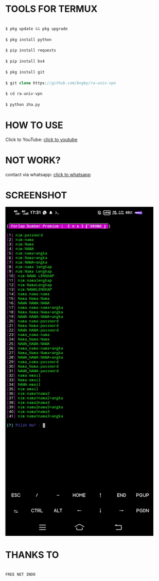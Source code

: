 # TOOLS FOR TERMUX

```php

$ pkg update && pkg upgrade

$ pkg install python

$ pip install requests

$ pip install bs4

$ pkg install git

$ git clone https://github.com/bngky/ra-univ-vpn

$ cd ra-univ-vpn

$ python zha.py

```

# HOW TO USE

Click to YouTube: <a href="https://youtube.com/channel/UCwWSZfAZcKGDormoZ5Y0Yhg/" target="_blank">click to youtube</a>

# NOT WORK?

contact via whatsapp: <a href="https://wa.me/6282249945247/" target="_blank">click to whatsapp</a>

# SCREENSHOT

![ss](https://github.com/bngky/ra-univ-vpn/blob/main/Screenshot_20211020_173107.jpg)

# THANKS TO

```

FREE NET INDO

```
